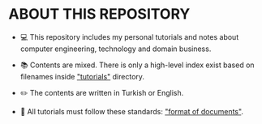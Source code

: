 # ABOUT THIS REPOSITORY

- 💻 This repository includes my personal tutorials and notes about computer engineering, technology and domain business.

- 📚 Contents are mixed. There is only a high-level index exist based on filenames inside ["tutorials"](./tutorials) directory.

- ✏️ The contents are written in Turkish or English.

- 📐 All tutorials must follow these standards: ["format of documents"](./format_of_documents.md).
